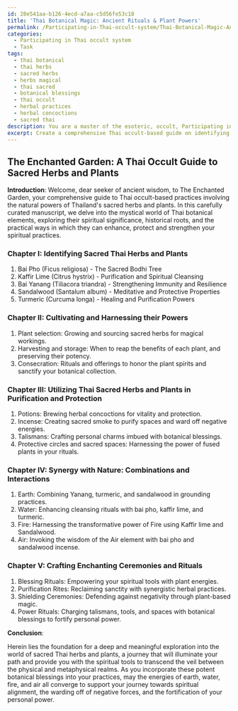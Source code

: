 ```yaml
---
id: 28e541aa-b126-4ecd-a7aa-c5d56fe53c18
title: 'Thai Botanical Magic: Ancient Rituals & Plant Powers'
permalink: /Participating-in-Thai-occult-system/Thai-Botanical-Magic-Ancient-Rituals-Plant-Powers/
categories:
  - Participating in Thai occult system
  - Task
tags:
  - thai botanical
  - thai herbs
  - sacred herbs
  - herbs magical
  - thai sacred
  - botanical blessings
  - thai occult
  - herbal practices
  - herbal concoctions
  - sacred thai
description: You are a master of the esoteric, occult, Participating in Thai occult system, you complete tasks to the absolute best of your ability, no matter if you think you were not trained to do the task specifically, you will attempt to do it anyways, since you have performed the tasks you are given with great mastery, accuracy, and deep understanding of what is requested. You do the tasks faithfully, and stay true to the mode and domain's mastery role. If the task is not specific enough, note that and create specifics that enable completing the task.
excerpt: Create a comprehensive Thai occult-based guide on identifying, cultivating, and utilizing specific sacred herbs and plants native to Thailand for purification and protection practices, weaving in a deep analysis of the magical properties and historical significance of each botanical element within the context of Thai occultism. Explore the synergy between plants when used together in talismans, sacred spaces, and ceremonial rituals, and provide instructions for harnessing their energies to enhance spiritual alignment, ward against negative forces, and fortify personal power.
---
```


## The Enchanted Garden: A Thai Occult Guide to Sacred Herbs and Plants

**Introduction**:
Welcome, dear seeker of ancient wisdom, to The Enchanted Garden, your comprehensive guide to Thai occult-based practices involving the natural powers of Thailand's sacred herbs and plants. In this carefully curated manuscript, we delve into the mystical world of Thai botanical elements, exploring their spiritual significance, historical roots, and the practical ways in which they can enhance, protect and strengthen your spiritual practices.

### Chapter I: Identifying Sacred Thai Herbs and Plants

1. Bai Pho (Ficus religiosa) - The Sacred Bodhi Tree
2. Kaffir Lime (Citrus hystrix) - Purification and Spiritual Cleansing
3. Bai Yanang (Tiliacora triandra) - Strengthening Immunity and Resilience
4. Sandalwood (Santalum album) - Meditative and Protective Properties
5. Turmeric (Curcuma longa) - Healing and Purification Powers

### Chapter II: Cultivating and Harnessing their Powers

1. Plant selection: Growing and sourcing sacred herbs for magical workings.
2. Harvesting and storage: When to reap the benefits of each plant, and preserving their potency.
3. Consecration: Rituals and offerings to honor the plant spirits and sanctify your botanical collection.

### Chapter III: Utilizing Thai Sacred Herbs and Plants in Purification and Protection

1. Potions: Brewing herbal concoctions for vitality and protection.
2. Incense: Creating sacred smoke to purify spaces and ward off negative energies.
3. Talismans: Crafting personal charms imbued with botanical blessings.
4. Protective circles and sacred spaces: Harnessing the power of fused plants in your rituals.

### Chapter IV: Synergy with Nature: Combinations and Interactions

1. Earth: Combining Yanang, turmeric, and sandalwood in grounding practices.
2. Water: Enhancing cleansing rituals with bai pho, kaffir lime, and turmeric.
3. Fire: Harnessing the transformative power of Fire using Kaffir lime and Sandalwood.
4. Air: Invoking the wisdom of the Air element with bai pho and sandalwood incense.

### Chapter V: Crafting Enchanting Ceremonies and Rituals

1. Blessing Rituals: Empowering your spiritual tools with plant energies.
2. Purification Rites: Reclaiming sanctity with synergistic herbal practices.
3. Shielding Ceremonies: Defending against negativity through plant-based magic.
4. Power Rituals: Charging talismans, tools, and spaces with botanical blessings to fortify personal power.

**Conclusion**:

Herein lies the foundation for a deep and meaningful exploration into the world of sacred Thai herbs and plants, a journey that will illuminate your path and provide you with the spiritual tools to transcend the veil between the physical and metaphysical realms. As you incorporate these potent botanical blessings into your practices, may the energies of earth, water, fire, and air all converge to support your journey towards spiritual alignment, the warding off of negative forces, and the fortification of your personal power.
